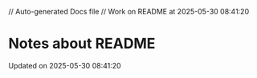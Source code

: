 // Auto-generated Docs file
// Work on README at 2025-05-30 08:41:20
# Notes about README
Updated on 2025-05-30 08:41:20
